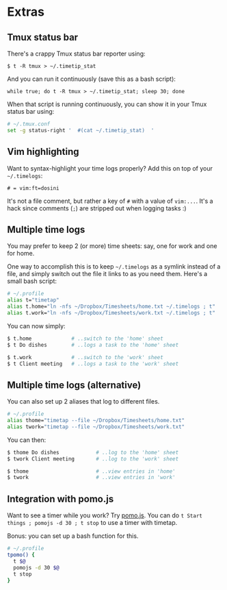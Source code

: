 # Extras

Tmux status bar
---------------

There's a crappy Tmux status bar reporter using:

    $ t -R tmux > ~/.timetip_stat

And you can run it continuously (save this as a bash script):

    while true; do t -R tmux > ~/.timetip_stat; sleep 30; done

When that script is running continuously, you can show it in your Tmux status 
bar using:

~~~ sh
# ~/.tmux.conf
set -g status-right '  #(cat ~/.timetip_stat)  '
~~~

Vim highlighting
----------------

Want to syntax-highlight your time logs properly? Add this on top of your 
`~/.timelogs`:

    # = vim:ft=dosini

It's not a file comment, but rather a key of `#` with a value of `vim:...`. It's
a hack since comments (`;`) are stripped out when logging tasks :)

Multiple time logs
------------------

You may prefer to keep 2 (or more) time sheets: say, one for work and one for
home.

One way to accomplish this is to keep `~/.timelogs` as a symlink instead of a
file, and simply switch out the file it links to as you need them. Here's a
small bash script:

~~~ sh
# ~/.profile
alias t="timetap"
alias t.home="ln -nfs ~/Dropbox/Timesheets/home.txt ~/.timelogs ; t"
alias t.work="ln -nfs ~/Dropbox/Timesheets/work.txt ~/.timelogs ; t"
~~~

You can now simply:

~~~ sh
$ t.home             # ..switch to the 'home' sheet
$ t Do dishes        # ..logs a task to the 'home' sheet

$ t.work             # ..switch to the 'work' sheet
$ t Client meeting   # ..logs a task to the 'work' sheet
~~~

Multiple time logs (alternative)
--------------------------------

You can also set up 2 aliases that log to different files.

~~~ sh
# ~/.profile
alias thome="timetap --file ~/Dropbox/Timesheets/home.txt"
alias twork="timetap --file ~/Dropbox/Timesheets/work.txt"
~~~

You can then:

~~~ sh
$ thome Do dishes            # ..log to the 'home' sheet
$ twork Client meeting       # ..log to the 'work' sheet

$ thome                      # ..view entries in 'home'
$ twork                      # ..view entries in 'work'
~~~

Integration with pomo.js
------------------------

Want to see a timer while you work? Try [pomo.js]. You can do `t Start things ;
pomojs -d 30 ; t stop` to use a timer with timetap.

Bonus: you can set up a bash function for this.

~~~ sh
# ~/.profile
tpomo() {
  t $@
  pomojs -d 30 $@
  t stop
}
~~~

[pomo.js]: https://github.com/rstacruz/pomo.js
